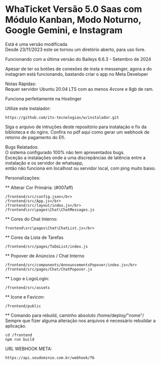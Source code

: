 # WhaTicket Versão 5.0 Saas com Módulo Kanban, Modo Noturno, Google Gemini, e Instagram</br>
Está é uma versão modificada</br>
Desde 23/11/2023 este se tornou um diretório aberto, para uso livre.

Funcionando com a última versão do Baileys 6.6.3 - Setembro de 2024</br>

Apesar de ter os botões de conexões de insta e messenger, agora a do instagram está funcionando, bastando criar o app no Meta Developer

Notas Rápidas: </br>
Requer servidor Ubuntu 20.04 LTS com ao menos 4vcore e 8gb de ram.</br>

Funciona perfeitamente na Hostinger



Utilize este instalador:

```
https://github.com/its-tecnologias/w/instalador.git
```

Siga o arquivo de intruções deste repositório para instalação e fix da biblioteca e do nginx.
Confira no pdf aqui como gerar um webhook de retorno de pagamento do Efi.

Bugs Relatados:</br>
O sistema configurado 100% não tem apresentados bugs. 
</br>Exceção a instalações onde a uma discrepâncias de latência entre a instalação e os servidor de whatsapp, </br>então não funciona em localhost ou servidor local, com ping muito baixo.

Personalizações:</br>

** Alterar Cor Primária: (#007aff)</br>
```
/frontend/src/config.json</br>
/frontend/src/App.js</br>
/frontend/src/layout/index.js</br>
/frontend\src\pages\Chat\ChatMessages.js
```

** Cores do Chat Interno:</br>
```
frontend\src\pages\Chat\ChatList.js</br>
```

** Cores da Lista de Tarefas</br>
```
/frontend/src/pages/ToDoList/index.js
```

** Popover de Anúncios / Chat Interno </br>
```
/frontend/src/components/AnnouncementsPopover/index.js</br>
/frontend/src/pages/Chat/ChatPopover.js
```

** Logo e LogoLogin:</br>
```
/frontend/src/assets
```

** Icone e Favicon:</br>
```
/frontend/public
```

** Comando para rebuild, caminho absoluto /home/deploy/"nome"/</br>
Sempre que fizer alguma alteração nos arquivos é necessário rebuildar a aplicação.
  
```
cd /frontend
npm run build
```

URL WEBHOOK META:

```bash
https://api.seudominio.com.br/webhook/fb
```
